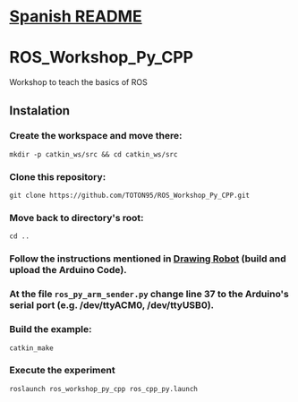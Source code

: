 # [Spanish README](https://github.com/TOTON95/ROS_Workshop_Py_CPP/blob/master/README_ES.md)


# ROS_Workshop_Py_CPP
Workshop to teach the basics of ROS

## Instalation

### Create the workspace and move there:

`mkdir -p catkin_ws/src && cd catkin_ws/src`

### Clone this repository: 

`git clone https://github.com/TOTON95/ROS_Workshop_Py_CPP.git`

### Move back to directory's root:

`cd ..`

### Follow the instructions mentioned in [Drawing Robot](https://github.com/TOTON95/Arduino_Drawing_Robot_OpenCV_OpenNI) (build and upload the Arduino Code).

### At the file `ros_py_arm_sender.py` change line 37 to the Arduino's serial port (e.g. /dev/ttyACM0, /dev/ttyUSB0).

### Build the example:

`catkin_make`

### Execute the experiment

`roslaunch ros_workshop_py_cpp ros_cpp_py.launch`




